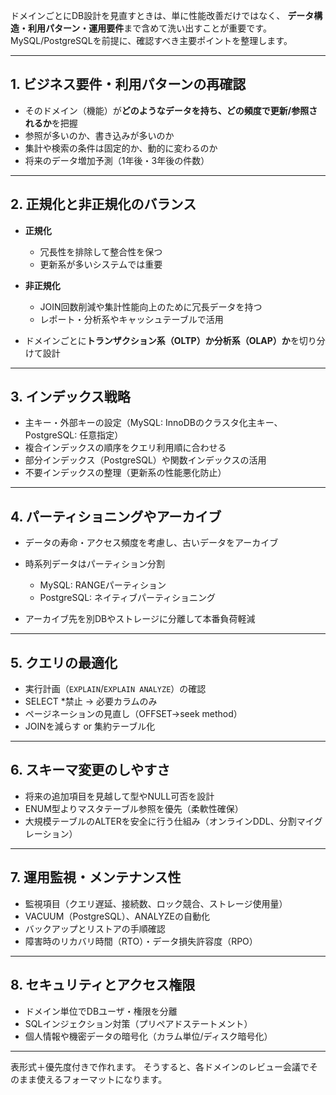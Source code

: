 ドメインごとにDB設計を見直すときは、単に性能改善だけではなく、
**データ構造・利用パターン・運用要件**まで含めて洗い出すことが重要です。
MySQL/PostgreSQLを前提に、確認すべき主要ポイントを整理します。

---

## **1. ビジネス要件・利用パターンの再確認**

* そのドメイン（機能）が**どのようなデータを持ち、どの頻度で更新/参照されるか**を把握
* 参照が多いのか、書き込みが多いのか
* 集計や検索の条件は固定的か、動的に変わるのか
* 将来のデータ増加予測（1年後・3年後の件数）

---

## **2. 正規化と非正規化のバランス**

* **正規化**

  * 冗長性を排除して整合性を保つ
  * 更新系が多いシステムでは重要
* **非正規化**

  * JOIN回数削減や集計性能向上のために冗長データを持つ
  * レポート・分析系やキャッシュテーブルで活用
* ドメインごとに**トランザクション系（OLTP）か分析系（OLAP）か**を切り分けて設計

---

## **3. インデックス戦略**

* 主キー・外部キーの設定（MySQL: InnoDBのクラスタ化主キー、PostgreSQL: 任意指定）
* 複合インデックスの順序をクエリ利用順に合わせる
* 部分インデックス（PostgreSQL）や関数インデックスの活用
* 不要インデックスの整理（更新系の性能悪化防止）

---

## **4. パーティショニングやアーカイブ**

* データの寿命・アクセス頻度を考慮し、古いデータをアーカイブ
* 時系列データはパーティション分割

  * MySQL: RANGEパーティション
  * PostgreSQL: ネイティブパーティショニング
* アーカイブ先を別DBやストレージに分離して本番負荷軽減

---

## **5. クエリの最適化**

* 実行計画（`EXPLAIN`/`EXPLAIN ANALYZE`）の確認
* SELECT \*禁止 → 必要カラムのみ
* ページネーションの見直し（OFFSET→seek method）
* JOINを減らす or 集約テーブル化

---

## **6. スキーマ変更のしやすさ**

* 将来の追加項目を見越して型やNULL可否を設計
* ENUM型よりマスタテーブル参照を優先（柔軟性確保）
* 大規模テーブルのALTERを安全に行う仕組み（オンラインDDL、分割マイグレーション）

---

## **7. 運用監視・メンテナンス性**

* 監視項目（クエリ遅延、接続数、ロック競合、ストレージ使用量）
* VACUUM（PostgreSQL）、ANALYZEの自動化
* バックアップとリストアの手順確認
* 障害時のリカバリ時間（RTO）・データ損失許容度（RPO）

---

## **8. セキュリティとアクセス権限**

* ドメイン単位でDBユーザ・権限を分離
* SQLインジェクション対策（プリペアドステートメント）
* 個人情報や機密データの暗号化（カラム単位/ディスク暗号化）

---


表形式＋優先度付きで作れます。
そうすると、各ドメインのレビュー会議でそのまま使えるフォーマットになります。
